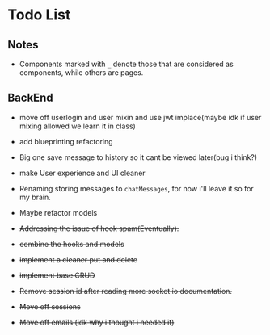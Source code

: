 # Todo List

## Notes
- Components marked with `_` denote those that are considered as components, while others are pages.

## BackEnd

- move off userlogin and user mixin  and use jwt implace(maybe idk if user mixing allowed we learn it in class)
- add blueprinting refactoring
- Big one save message to history so it cant be viewed later(bug i think?)
- make User experience and UI cleaner
- Renaming storing messages to `chatMessages`, for now i'll leave it so for my brain.
- Maybe refactor models

- ~~Addressing the issue of hook spam(Eventually).~~
- ~~combine the hooks and models~~
- ~~implement a cleaner put and delete~~
- ~~implement base CRUD~~
- ~~Remove session id after reading more socket io documentation.~~
- ~~Move off sessions~~
- ~~Move off emails (idk why i thought i needed it)~~
